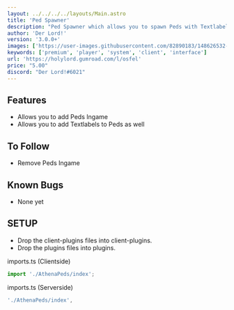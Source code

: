 ```yaml
---
layout: ../../../../layouts/Main.astro
title: 'Ped Spawner'
description: "Ped Spawner which allows you to spawn Peds with Textlabels Ingame."
author: 'Der Lord!'
version: '3.0.0+'
images: ['https://user-images.githubusercontent.com/82890183/148626532-0a5ad4c8-5f40-4b01-96bd-11482dd55602.png', 'https://user-images.githubusercontent.com/82890183/147367516-091263a4-a68b-4deb-81b3-18040cf00bd6.png']
keywords: ['premium', 'player', 'system', 'client', 'interface']
url: 'https://holylord.gumroad.com/l/osfel'
price: "5.00"
discord: "Der Lord!#6021"
---
```


## Features
* Allows you to add Peds Ingame
* Allows you to add Textlabels to Peds as well

## To Follow
* Remove Peds Ingame

## Known Bugs
- None yet

## SETUP

- Drop the client-plugins files into client-plugins.
- Drop the plugins files into plugins.

imports.ts (Clientside)

```ts 
import './AthenaPeds/index';
```

imports.ts (Serverside)
```ts
'./AthenaPeds/index',
```

